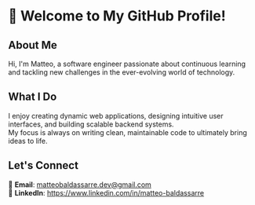 # 👋 Welcome to My GitHub Profile!

## About Me  
Hi, I'm Matteo, a software engineer passionate about continuous learning and tackling new challenges in the ever-evolving world of technology.

## What I Do  
I enjoy creating dynamic web applications, designing intuitive user interfaces, and building scalable backend systems. <br>
My focus is always on writing clean, maintainable code to ultimately bring ideas to life.

## Let's Connect  
📧 **Email**: [matteobaldassarre.dev@gmail.com](mailto:matteobaldassarre.dev@gmail.com) <br>
🔗 **LinkedIn**: https://www.linkedin.com/in/matteo-baldassarre
